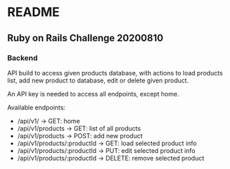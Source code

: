# README

## Ruby on Rails Challenge 20200810

### Backend
API build to access given products database, with actions to load products list, add new product to database, edit or delete given product.

An API key is needed to access all endpoints, except home.

Available endpoints:
* /api/v1/ -> GET: home
* /api/v1/products -> GET: list of all products
* /api/v1/products -> POST: add new product
* /api/v1/products/:productId -> GET: load selected product info
* /api/v1/products/:productId -> PUT: edit selected product info
* /api/v1/products/:productId -> DELETE: remove selected product 
